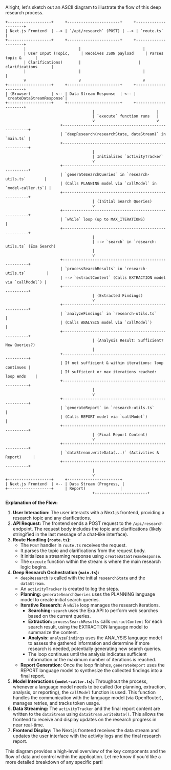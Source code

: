 #

Alright, let's sketch out an ASCII diagram to illustrate the flow of this deep research process.

```
+-------------------+     +-----------------------+     +---------------------+
| Next.js Frontend  | --> | `/api/research` (POST) | --> | `route.ts`          |
+-------------------+     +-----------------------+     +---------------------+
        |                       |                           |
        | User Input (Topic,     | Receives JSON payload     | Parses topic &      |
        | Clarifications)       |                         | clarifications      |
        |                       |                           |                     |
        v                       v                           v
+-------------------+     +-----------------------+     +---------------------+
| (Browser)         | <-- | Data Stream Response  | <-- | `createDataStreamResponse`|
+-------------------+     +-----------------------+     +---------------------+
                                      |                           |
                                      | `execute` function runs   |
                                      v                           v
                        +-------------------------------------------------------+
                        | `deepResearch(researchState, dataStream)` in `main.ts` |
                        +-------------------------------------------------------+
                                      |
                                      | Initializes `activityTracker`
                                      v
                        +-------------------------------------------------------+
                        | `generateSearchQueries` in `research-utils.ts`        |
                        | (Calls PLANNING model via `callModel` in `model-caller.ts`) |
                        +-------------------------------------------------------+
                                      | (Initial Search Queries)
                                      v
                        +-------------------------------------------------------+
                        | `while` loop (up to MAX_ITERATIONS)                   |
                        +-------------------------------------------------------+
                                      |
                                      | --> `search` in `research-utils.ts` (Exa Search)
                                      |
                                      v
                        +-------------------------------------------------------+
                        | `processSearchResults` in `research-utils.ts`         |
                        | --> `extractContent` (Calls EXTRACTION model via `callModel`) |
                        +-------------------------------------------------------+
                                      | (Extracted Findings)
                                      v
                        +-------------------------------------------------------+
                        | `analyzeFindings` in `research-utils.ts`             |
                        | (Calls ANALYSIS model via `callModel`)                |
                        +-------------------------------------------------------+
                                      | (Analysis Result: Sufficient? New Queries?)
                                      |
                        +-------------------------------------------------------+
                        | If not sufficient & within iterations: loop continues |
                        | If sufficient or max iterations reached: loop ends    |
                        +-------------------------------------------------------+
                                      |
                                      v
                        +-------------------------------------------------------+
                        | `generateReport` in `research-utils.ts`              |
                        | (Calls REPORT model via `callModel`)                  |
                        +-------------------------------------------------------+
                                      | (Final Report Content)
                                      v
                        +-------------------------------------------------------+
                        | `dataStream.writeData(...)` (Activities & Report)     |
                        +-------------------------------------------------------+
                                      |
                                      v
+-------------------+     +-----------------------+
| Next.js Frontend  | <-- | Data Stream (Progress, |
+-------------------+     | Report)               |
                                      +-----------------------+
```

**Explanation of the Flow:**

1. **User Interaction:** The user interacts with a Next.js frontend, providing a research topic and any clarifications.
2. **API Request:** The frontend sends a POST request to the `/api/research` endpoint. The request body includes the topic and clarifications (likely stringified in the last message of a chat-like interface).
3. **Route Handling (`route.ts`):**
   - The `POST` handler in `route.ts` receives the request.
   - It parses the topic and clarifications from the request body.
   - It initializes a streaming response using `createDataStreamResponse`.
   - The `execute` function within the stream is where the main research logic begins.
4. **Deep Research Orchestration (`main.ts`):**
   - `deepResearch` is called with the initial `researchState` and the `dataStream`.
   - An `activityTracker` is created to log the steps.
   - **Planning:** `generateSearchQueries` uses the PLANNING language model to create initial search queries.
   - **Iterative Research:** A `while` loop manages the research iterations.
     - **Searching:** `search` uses the Exa API to perform web searches based on the current queries.
     - **Extraction:** `processSearchResults` calls `extractContent` for each search result, using the EXTRACTION language model to summarize the content.
     - **Analysis:** `analyzeFindings` uses the ANALYSIS language model to assess the gathered information and determine if more research is needed, potentially generating new search queries.
     - The loop continues until the analysis indicates sufficient information or the maximum number of iterations is reached.
   - **Report Generation:** Once the loop finishes, `generateReport` uses the REPORT language model to synthesize the collected findings into a final report.
5. **Model Interactions (`model-caller.ts`):** Throughout the process, whenever a language model needs to be called (for planning, extraction, analysis, or reporting), the `callModel` function is used. This function handles the communication with the language model (via OpenRouter), manages retries, and tracks token usage.
6. **Data Streaming:** The `activityTracker` and the final report content are written to the `dataStream` using `dataStream.writeData()`. This allows the frontend to receive and display updates on the research progress in near real-time.
7. **Frontend Display:** The Next.js frontend receives the data stream and updates the user interface with the activity logs and the final research report.

This diagram provides a high-level overview of the key components and the flow of data and control within the application. Let me know if you'd like a more detailed breakdown of any specific part!
